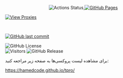 <p align="center"><!-- Row 1: Core Status Badges -->
  <img src="https://img.shields.io/github/actions/workflow/status/hamedcode/tpro/main.yml?style=for-the-badge&logo=githubactions&logoColor=white" alt="Actions Status"><a href="https://hamedcode.github.io/port-based-v2ray-configs/" target="_blank">
    <img src="https://img.shields.io/badge/github-pages-121013?style=for-the-badge&logo=github&logoColor=white" alt="GitHub Pages"></a>

<!-- You can copy and paste this HTML code into your README.md file or any other HTML file. -->
<p>
  <!-- Badge for Viewing the Proxy List -->
  <a href="https://hamedcode.github.io/tpro/">
    <img src="https://img.shields.io/badge/View-Proxy%20List-blue?style=for-the-badge" alt="View Proxies">
  </a>
  
  <!-- A non-breaking space to add a gap between the badges -->
  &nbsp;
  
  <!-- Badge for the Last Commit -->
  <a href="https://github.com/hamedcode/tpro/commits/main">
    <img src="https://img.shields.io/github/last-commit/hamedcode/tpro?style=for-the-badge" alt="GitHub last commit">
  </a>
</p>

  
<img alt="GitHub License" src="https://img.shields.io/github/license/Hamedcode/tpro?style=for-the-badge">
<br><!-- Row 2: Stats & Social Badges -->
  <img src="https://komarev.com/ghpvc/?username=hamedcode&repo=tpro&color=blue&style=for-the-badge" alt="Visitors">
  <img alt="GitHub Release" src="https://img.shields.io/github/v/release/hamedcode/tpro?style=for-the-badge">
  




برای مشاهده لیست پروکسی‌ها به صفحه زیر مراجعه کنید:


https://hamedcode.github.io/tpro/
